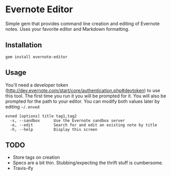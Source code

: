 # Evernote Editor

Simple gem that provides command line creation and editing of Evernote notes.
Uses your favorite editor and Markdown formatting.

## Installation

    gem install evernote-editor

## Usage

You'll need a developer token (http://dev.evernote.com/start/core/authentication.php#devtoken)
to use this tool. The first time you run it you will be prompted for it.
You will also be prompted for the path to your editor.
You can modify both values later by editing `~/.enved`

    evned [options] title tag1,tag2
      -s, --sandbox      Use the Evernote sandbox server
      -e, --edit         Search for and edit an existing note by title
      -h, --help         Display this screen

## TODO

* Store tags on creation
* Specs are a bit thin. Stubbing/expecting the thrift stuff is cumbersome.
* Travis-ify
